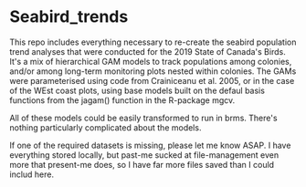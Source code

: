 # Seabird_trends

This repo includes everything necessary to re-create the seabird population trend analyses that were conducted for the 2019 State of Canada's Birds. 
It's a mix of hierarchical GAM models to track populations among colonies, and/or among long-term monitoring plots nested within colonies. 
The GAMs were parameterised using code from Crainiceanu et al. 2005, or in the case of the WEst coast plots, using base models built on the defaul basis functions from the jagam() function in the R-package mgcv.

All of these models could be easily transformed to run in brms. There's nothing particularly complicated about the models.

If one of the required datasets is missing, please let me know ASAP. I have everything stored locally, but past-me sucked at file-management even more that present-me does, so I have far more files saved than I could includ here.



